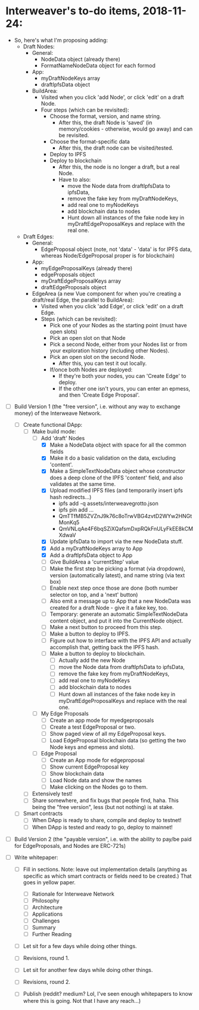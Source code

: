# Interweaver's to-do items, 2018-11-24:

- So, here's what I'm proposing adding:
  - Draft Nodes:
    - General:
      - NodeData object (already there)
      - FormatNameNodeData object for each formod
    - App:
      - myDraftNodeKeys array
      - draftIpfsData object
    - BuildArea:
      - Visited when you click 'add Node', or click 'edit' on a draft Node.
      - Four steps (which can be revisited):
        - Choose the format, version, and name string.
          - After this, the draft Node is 'saved' (in memory/cookies - otherwise, would go away) and can be revisited.
        - Choose the format-specific data
          - After this, the draft node can be visited/tested.
        - Deploy to IPFS
        - Deploy to blockchain
          - After this, the node is no longer a draft, but a real Node.
          - Have to also:
            - move the Node data from draftIpfsData to ipfsData,
            - remove the fake key from myDraftNodeKeys,
            - add real one to myNodeKeys
            - add blockchain data to nodes
            - Hunt down all instances of the fake node key in myDraftEdgeProposalKeys and replace with the real one.
  - Draft Edges:
    - General:
      - EdgeProposal object (note, not 'data' - 'data' is for IPFS data, whereas Node/EdgeProposal proper is for blockchain)
    - App:
      - myEdgeProposalKeys (already there)
      - edgeProposals object
      - myDraftEdgeProposalKeys array
      - draftEdgeProposals object
    - EdgeArea (a new Vue component for when you're creating a draft/real Edge, the parallel to BuildArea):
      - Visited when you click 'add Edge', or click 'edit' on a draft Edge.
      - Steps (which can be revisited):
        - Pick one of your Nodes as the starting point (must have open slots)
        - Pick an open slot on that Node
        - Pick a second Node, either from your Nodes list or from your exploration history (including other Nodes).
        - Pick an open slot on the second Node.
          - After this, you can test it out locally.
        - If/once both Nodes are deployed:
          - If they're both your nodes, you can 'Create Edge' to deploy.
          - If the other one isn't yours, you can enter an epmess, and then 'Create Edge Proposal'.
        
        
- [ ] Build Version 1 (the "free version", i.e. without any way to exchange money) of the Interweave Network.
  - [ ] Create functional DApp:
    - [ ] Make build mode:
      - [ ] Add 'draft' Nodes
        - [X] Make a NodeData object with space for all the common fields
        - [X] Make it do a basic validation on the data, excluding 'content'.
        - [X] Make a SimpleTextNodeData object whose constructor does a deep clone of the IPFS 'content' field, and also validates at the same time.
        - [X] Upload modified IPFS files (and temporarily insert ipfs hash redirects...)
          - ipfs add -q assets/interweavegrotto.json
          - ipfs pin add ...
          - QmTTfMB5ZVZnJ9k76c8oTrwVBG4zvtD2WYw2HNGtMonKq5
          - QmVNLqAe4F6bqSZiXQafsmDxpRQkFnULyFkEE8kCMXdwaV
        - [X] Update ipfsData to import via the new NodeData stuff.
        - [X] Add a myDraftNodeKeys array to App
        - [X] Add a draftIpfsData object to App
        - [ ] Give BuildArea a 'currentStep' value
        - [ ] Make the first step be picking a format (via dropdown), version (automatically latest), and name string (via text box)
        - [ ] Enable next step once those are done (both number selector on top, and a 'next' button)
        - [ ] Also emit a message up to App that a new NodeData was created for a draft Node - give it a fake key, too.
        - [ ] Temporary: generate an automatic SimpleTextNodeData content object, and put it into the CurrentNode object.
        - [ ] Make a next button to proceed from this step.
        - [ ] Make a button to deploy to IPFS.
        - [ ] Figure out how to interface with the IPFS API and actually accomplish that, getting back the IPFS hash.
        - [ ] Make a button to deploy to blockchain.
          - [ ] Actually add the new Node
          - [ ] move the Node data from draftIpfsData to ipfsData,
          - [ ] remove the fake key from myDraftNodeKeys,
          - [ ] add real one to myNodeKeys
          - [ ] add blockchain data to nodes
          - [ ] Hunt down all instances of the fake node key in myDraftEdgeProposalKeys and replace with the real one.
      - [ ] My Edge Proposals
        - [ ] Create an app mode for myedgeproposals
        - [ ] Create a test EdgeProposal or two.
        - [ ] Show paged view of all my EdgeProposal keys.
        - [ ] Load EdgeProposal blockchain data (so getting the two Node keys and epmess and slots).
      - [ ] Edge Proposal
        - [ ] Create an App mode for edgeproposal
        - [ ] Show current EdgeProposal key
        - [ ] Show blockchain data
        - [ ] Load Node data and show the names
        - [ ] Make clicking on the Nodes go to them.
    - [ ] Extensively test!
    - [ ] Share somewhere, and fix bugs that people find, haha. This being the "free version", less (but not nothing) is at stake.
  - [ ] Smart contracts
    - [ ] When DApp is ready to share, compile and deploy to testnet!
    - [ ] When DApp is tested and ready to go, deploy to mainnet!
    
- [ ] Build Version 2 (the "payable version", i.e. with the ability to pay/be paid for EdgeProposals, and Nodes are ERC-721s)

- [ ] Write whitepaper:
    - [ ] Fill in sections. Note: leave out implementation details (anything as specific as which smart contracts or fields need to be created.) That goes in yellow paper.
      - [ ] Rationale for Interweave Network
      - [ ] Philosophy
      - [ ] Architecture
      - [ ] Applications
      - [ ] Challenges
      - [ ] Summary
      - [ ] Further Reading
    - [ ] Let sit for a few days while doing other things.
    - [ ] Revisions, round 1.
    - [ ] Let sit for another few days while doing other things.
    - [ ] Revisions, round 2.
    - [ ] Publish (reddit? medium? Lol, I've seen enough whitepapers to know where this is going. Not that I have any reach...)
 



 
